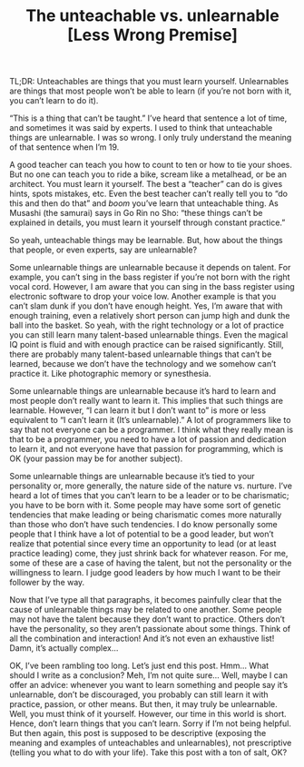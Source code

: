 ﻿---
layout: post
title: "The unteachable vs. unlearnable [Less Wrong Premise]"
---

TL;DR: Unteachables are things that you must learn yourself. Unlearnables are things that most people won’t be able to learn (if you’re not born with it, you can’t learn to do it).

“This is a thing that can’t be taught.” I’ve heard that sentence a lot of time, and sometimes it was said by experts. I used to think that unteachable things are unlearnable. I was so wrong. I only truly understand the meaning of that sentence when I’m 19.

A good teacher can teach you how to count to ten or how to tie your shoes. But no one can teach you to ride a bike, scream like a metalhead, or be an architect. You must learn it yourself. The best a “teacher” can do is gives hints, spots mistakes, etc. Even the best teacher can’t really tell you to “do this and then do that” and *boom* you’ve learn that unteachable thing. As Musashi (the samurai) says in Go Rin no Sho: “these things can’t be explained in details, you must learn it yourself through constant practice.” 

So yeah, unteachable things may be learnable. But, how about the things that people, or even experts, say are unlearnable?

Some unlearnable things are unlearnable because it depends on talent. For example, you can’t sing in the bass register if you’re not born with the right vocal cord. However, I am aware that you can sing in the bass register using electronic software to drop your voice low. Another example is that you can’t slam dunk if you don’t have enough height. Yes, I’m aware that with enough training, even a relatively short person can jump high and dunk the ball into the basket. So yeah, with the right technology or a lot of practice you can still learn many talent-based unlearnable things. Even the magical IQ point is fluid and with enough practice can be raised significantly. Still, there are probably many talent-based unlearnable things that can’t be learned, because we don’t have the technology and we somehow can’t practice it. Like photographic memory or synesthesia. 

Some unlearnable things are unlearnable because it’s hard to learn and most people don’t really want to learn it. This implies that such things are learnable. However, “I can learn it but I don’t want to” is more or less equivalent to “I can’t learn it (It’s unlearnable).” A lot of programmers like to say that not everyone can be a programmer. I think what they really mean is that to be a programmer, you need to have a lot of passion and dedication to learn it, and not everyone have that passion for programming, which is OK (your passion may be for another subject).

Some unlearnable things are unlearnable because it’s tied to your personality or, more generally, the nature side of the nature vs. nurture. I’ve heard a lot of times that you can’t learn to be a leader or to be charismatic; you have to be born with it. Some people may have some sort of genetic tendencies that make leading or being charismatic comes more naturally than those who don’t have such tendencies. I do know personally some people that I think have a lot of potential to be a good leader, but won’t realize that potential since every time an opportunity to lead (or at least practice leading) come, they just shrink back for whatever reason. For me, some of these are a case of having the talent, but not the personality or the willingness to learn. I judge good leaders by how much I want to be their follower by the way.

Now that I’ve type all that paragraphs, it becomes painfully clear that the cause of unlearnable things may be related to one another. Some people may not have the talent because they don’t want to practice. Others don’t have the personality, so they aren’t passionate about some things. Think of all the combination and interaction! And it’s not even an exhaustive list! Damn, it’s actually complex…

OK, I’ve been rambling too long. Let’s just end this post. Hmm… What should I write as a conclusion? Meh, I’m not quite sure… Well, maybe I can offer an advice: whenever you want to learn something and people say it’s unlearnable, don’t be discouraged, you probably can still learn it with practice, passion, or other means. But then, it may truly be unlearnable. Well, you must think of it yourself. However, our time in this world is short. Hence, don’t learn things that you can’t learn. Sorry if I’m not being helpful. But then again, this post is supposed to be descriptive (exposing the meaning and examples of unteachables and unlearnables), not prescriptive (telling you what to do with your life). Take this post with a ton of salt, OK?
